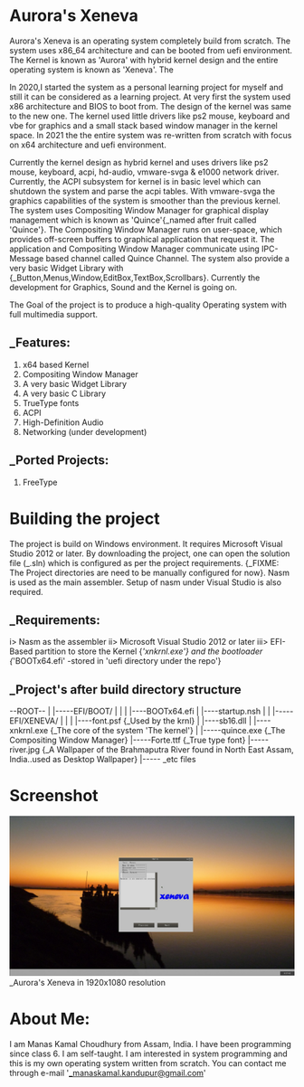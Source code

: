 # Aurora's Xeneva

Aurora's Xeneva is an operating system completely build from scratch. The system uses x86_64 architecture and can be booted from uefi environment.
The Kernel is known as 'Aurora' with hybrid kernel design and the entire operating system is known as 'Xeneva'. The

In 2020,I started the system as a personal learning project for myself and still it can be considered as a learning project. At very first the system 
used x86 architecture and BIOS to boot from. The design of the kernel was same to the new one. The kernel used little drivers like ps2 mouse, keyboard and vbe for graphics
and a small stack based window manager in the kernel space. In 2021 the the entire system was re-written from scratch with focus on x64 architecture and uefi environment.

Currently the kernel design as hybrid kernel and uses drivers like ps2 mouse, keyboard, acpi, hd-audio, vmware-svga & e1000 network driver. Currently, the ACPI subsystem for kernel 
is in basic level which can shutdown the system and parse the acpi tables. With vmware-svga the graphics capabilities of the system is smoother than the previous kernel.
The system uses Compositing Window Manager for graphical display management which is known as 'Quince'{_named after fruit called 'Quince'}. The Compositing Window Manager runs on
user-space, which provides off-screen buffers to graphical application that request it. The application and Compositing Window Manager communicate using IPC-Message
based channel called Quince Channel. The system also provide a very basic Widget Library with {_Button,Menus,Window,EditBox,TextBox,Scrollbars}. Currently the development for 
Graphics, Sound and the Kernel is going on.

The Goal of the project is to produce a high-quality Operating system with full multimedia support.

## _Features:
1. x64 based Kernel
2. Compositing Window Manager
3. A very basic Widget Library
4. A very basic C Library
5. TrueType fonts
6. ACPI
7. High-Definition Audio
8. Networking (under development)

## _Ported Projects:
1. FreeType 

# Building the project

The project is build on Windows environment. It requires Microsoft Visual Studio 2012 or later.
By downloading the project, one can open the solution file (_.sln) which is configured as per the
project requirements. {_FIXME: The Project directories are need to be manually configured for now}.
Nasm is used as the main assembler. Setup of nasm under Visual Studio is also required.

## _Requirements:
i> Nasm as the assembler
ii> Microsoft Visual Studio 2012 or later
iii> EFI-Based partition to store the Kernel {_'xnkrnl.exe'} and
     the bootloader {_'BOOTx64.efi' -stored in 'uefi directory under the repo'}

## _Project's after build directory structure
   
   --ROOT--
    |
    |-----EFI/BOOT/
    |       |
    |       |----BOOTx64.efi
    |       |----startup.nsh
    |
    |
    |-----EFI/XENEVA/
    |       |
    |       |----font.psf {_Used by the krnl}
    |       |----sb16.dll 
    |       |----xnkrnl.exe {_The core of the system 'The kernel'}
    | 
    |-----quince.exe {_The Compositing Window Manager}
    |-----Forte.ttf  {_True type font}
    |-----river.jpg  {_A Wallpaper of the Brahmaputra River found in North East Assam, India..used as Desktop Wallpaper}
    |----- _etc files




# Screenshot
![alt text](https://github.com/manaskamal/aurora-xeneva/blob/master/images/XenevaFullResolution.jpg?raw=true)
_Aurora's Xeneva in 1920x1080 resolution

# About Me:
I am Manas Kamal Choudhury from Assam, India. I have been programming since class 6. I am self-taught.
I am interested in system programming and this is my own operating system written from scratch. You can 
contact me through e-mail '_manaskamal.kandupur@gmail.com'